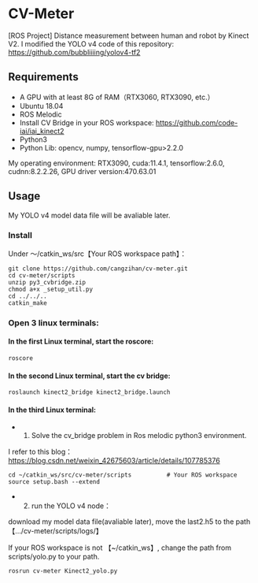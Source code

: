 # CV-Meter
[ROS Project] Distance measurement between human and robot by Kinect V2.
I modified the YOLO v4 code of this repository: https://github.com/bubbliiiing/yolov4-tf2

## Requirements
- A GPU with at least 8G of RAM（RTX3060, RTX3090, etc.）
- Ubuntu 18.04
- ROS Melodic
- Install CV Bridge in your ROS workspace: https://github.com/code-iai/iai_kinect2
- Python3
- Python Lib: opencv, numpy, tensorflow-gpu>2.2.0

My operating environment: RTX3090, cuda:11.4.1, tensorflow:2.6.0, cudnn:8.2.2.26, GPU driver version:470.63.01

## Usage
My YOLO v4 model data file will be avaliable later.

### Install
Under ～/catkin_ws/src【Your ROS workspace path】：
```
git clone https://github.com/cangzihan/cv-meter.git
cd cv-meter/scripts
unzip py3_cvbridge.zip
chmod a+x _setup_util.py
cd ../../..
catkin_make
```

### Open 3 linux terminals:
#### In the first Linux terminal, start the roscore:
```
roscore
```

#### In the second Linux terminal, start the cv bridge:
```
roslaunch kinect2_bridge kinect2_bridge.launch
```

#### In the third Linux terminal:
- 1. Solve the cv_bridge problem in Ros melodic python3 environment. 

I refer to this blog：https://blog.csdn.net/weixin_42675603/article/details/107785376
```
cd ~/catkin_ws/src/cv-meter/scripts          # Your ROS workspace
source setup.bash --extend
```

- 2. run the YOLO v4 node：

download my model data file(avaliable later), move the last2.h5 to the path 【.../cv-meter/scripts/logs/】

If your ROS workspace is not 【~/catkin_ws】, change the path from scripts/yolo.py to your path.
```
rosrun cv-meter Kinect2_yolo.py
```
